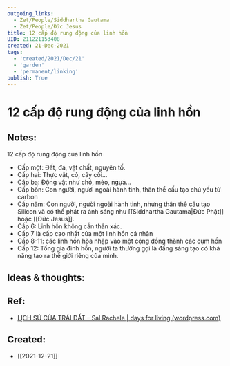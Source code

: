 ```yaml
---
outgoing_links:
  - Zet/People/Siddhartha Gautama
  - Zet/People/Đức Jesus
title: 12 cấp độ rung động của linh hồn
UID: 211221153408
created: 21-Dec-2021
tags:
  - 'created/2021/Dec/21'
  - 'garden'
  - 'permanent/linking'
publish: True
---
```

# 12 cấp độ rung động của linh hồn

## Notes:
12 cấp độ rung động của linh hồn

- Cấp một: Đất, đá, vật chất, nguyên tố.
- Cấp hai: Thực vật, cỏ, cây cối…
- Cấp ba: Động vật như chó, mèo, ngựa…
- Cấp bốn: Con người, người ngoài hành tinh, thân thể cấu tạo chủ yếu từ carbon
- Cấp năm: Con người, người ngoài hành tinh, nhưng thân thể cấu tạo Silicon và có thể phát ra ánh sáng như [[Siddhartha Gautama|Đức Phật]] hoặc [[Đức Jesus]].
- Cấp 6: Linh hồn không cần thân xác.
- Cấp 7 là cấp cao nhất của một linh hồn cá nhân
- Cấp 8-11: các linh hồn hòa nhập vào một cộng đồng thành các cụm hồn
- Cấp 12: Tổng gia đình hồn, người ta thường gọi là đấng sáng tạo có khả năng tạo ra thế giới riêng của mình.

## Ideas & thoughts:

## Ref:
- [LỊCH SỬ CỦA TRÁI ĐẤT – Sal Rachele | days for living (wordpress.com)](https://daysforliving.wordpress.com/2013/10/12/lich-su-cua-trai-dat-theo-tu-lieu-ngoai-cam/)

## Created:
- [[2021-12-21]]
